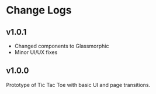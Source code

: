 # Change Logs

## v1.0.1

- Changed components to Glassmorphic
- Minor UI/UX fixes

## v1.0.0

Prototype of Tic Tac Toe with basic UI and page transitions.